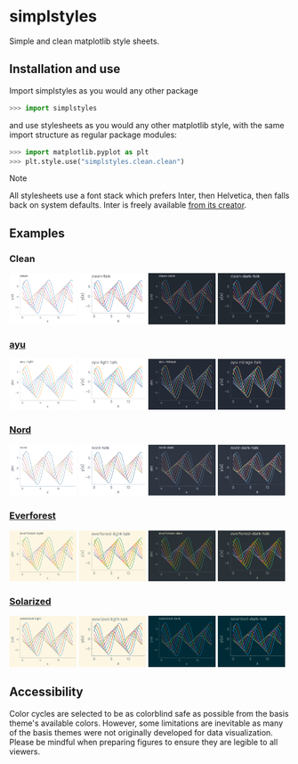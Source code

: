 # simplstyles

Simple and clean matplotlib style sheets.

## Installation and use

Import simplstyles as you would any other package

```py
>>> import simplstyles
```

and use stylesheets as you would any other matplotlib style, with the same import structure as regular package modules:

```py
>>> import matplotlib.pyplot as plt
>>> plt.style.use("simplstyles.clean.clean")
```

> [!NOTE]
> All stylesheets use a font stack which prefers Inter, then Helvetica, then falls back on system defaults. Inter is freely available [from its creator](https://rsms.me/inter/).

## Examples

### Clean

<p float="left">
  <img src="./examples/clean.png" width="24%" alt="clean" />
  <img src="./examples/clean-talk.png" width="24%" alt="clean talk" /> 
  <img src="./examples/clean-dark.png" width="24%" alt="clean dark" />
  <img src="./examples/clean-dark-talk.png" width="24%" alt="clean dark talk" />
</p>

### [ayu](https://github.com/ayu-theme/ayu-colors)

<p float="left">
  <img src="./examples/ayu-light.png" width="24%" alt="clean" />
  <img src="./examples/ayu-light-talk.png" width="24%" alt="clean talk" /> 
  <img src="./examples/ayu-mirage.png" width="24%" alt="clean dark" />
  <img src="./examples/ayu-mirage-talk.png" width="24%" alt="clean dark talk" />
</p>

### [Nord](https://github.com/nordtheme/nord)

<p float="left">
  <img src="./examples/nord.png" width="24%" alt="clean" />
  <img src="./examples/nord-talk.png" width="24%" alt="clean talk" /> 
  <img src="./examples/nord-dark.png" width="24%" alt="clean dark" />
  <img src="./examples/nord-dark-talk.png" width="24%" alt="clean dark talk" />
</p>

### [Everforest](https://github.com/sainnhe/everforest)

<p float="left">
  <img src="./examples/everforest-light.png" width="24%" alt="clean" />
  <img src="./examples/everforest-light-talk.png" width="24%" alt="clean talk" /> 
  <img src="./examples/everforest-dark.png" width="24%" alt="clean dark" />
  <img src="./examples/everforest-dark-talk.png" width="24%" alt="clean dark talk" />
</p>

### [Solarized](https://github.com/altercation/solarized)

<p float="left">
  <img src="./examples/solarized-light.png" width="24%" alt="clean" />
  <img src="./examples/solarized-light-talk.png" width="24%" alt="clean talk" /> 
  <img src="./examples/solarized-dark.png" width="24%" alt="clean dark" />
  <img src="./examples/solarized-dark-talk.png" width="24%" alt="clean dark talk" />
</p>

## Accessibility

Color cycles are selected to be as colorblind safe as possible from the basis theme's available colors. However, some limitations are inevitable as many of the basis themes were not originally developed for data visualization. Please be mindful when preparing figures to ensure they are legible to all viewers.
